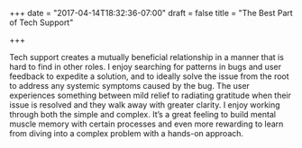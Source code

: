 +++
date = "2017-04-14T18:32:36-07:00"
draft = false
title = "The Best Part of Tech Support"

+++


Tech support creates a mutually beneficial relationship in a manner that is hard to find in other roles. I enjoy searching for patterns in bugs and user feedback to expedite a solution, and to ideally solve the issue from the root to address any systemic symptoms caused by the bug. The user experiences something between mild relief to radiating gratitude when their issue is resolved and they walk away with greater clarity. I enjoy working through both the simple and complex. It’s a great feeling to build mental muscle memory with certain processes and even more rewarding to learn from diving into a complex problem with a hands-on approach.

